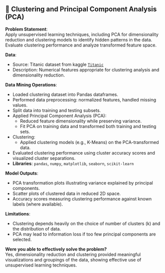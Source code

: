 ## 🧬 Clustering and Principal Component Analysis (PCA)

**Problem Statement**:  
Apply unsupervised learning techniques, including PCA for dimensionality reduction and clustering models to identify hidden patterns in the data. Evaluate clustering performance and analyze transformed feature space.

**Data**:  
- Source: Titanic dataset from kaggle [`Titanic`](https://www.kaggle.com/datasets/yasserh/titanic-dataset)
- Description: Numerical features appropriate for clustering analysis and dimensionality reduction.

**Data Mining Operations**:  
- Loaded clustering dataset into Pandas dataframes.
- Performed data preprocessing: normalized features, handled missing values.
- Split data into training and testing subsets.
- Applied Principal Component Analysis (PCA):
  - Reduced feature dimensionality while preserving variance.
  - Fit PCA on training data and transformed both training and testing sets.
- Clustering:
  - Applied clustering models (e.g., K-Means) on the PCA-transformed data.
- Evaluated clustering performance using cluster accuracy scores and visualized cluster separations.
- **Libraries**: `pandas`, `numpy`, `matplotlib`, `seaborn`, `scikit-learn`

**Model Outputs**:  
- PCA transformation plots illustrating variance explained by principal components.
- Scatter plots of clustered data in reduced 2D space.
- Accuracy scores measuring clustering performance against known labels (where available).

**Limitations**:  
- Clustering depends heavily on the choice of number of clusters (k) and the distribution of data.
- PCA may lead to information loss if too few principal components are selected.

**Were you able to effectively solve the problem?**  
Yes, dimensionality reduction and clustering provided meaningful visualizations and groupings of the data, showing effective use of unsupervised learning techniques.

